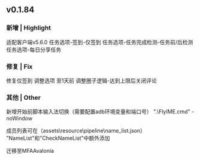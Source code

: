 ## v0.1.84
### 新增 | Highlight

适配客户端v5.6.0
任务选项-签到-仅签到
任务选项-任务完成检测-任务前/后检测
任务选项-每日分享任务

### 修复 | Fix

修复仅签到
调整选项 至1天前
调整圈子逻辑-达到上限后关闭评论


### 其他 | Other

新增开始前脚本输入法切换（需要配置adb环境变量和端口号）
".\FlyIME.cmd" -noWindow

成员列表可在（assets\resource\pipeline\name_list.json）
"NameList"和"CheckNameList"中额外添加

迁移至MFAAvalonia
